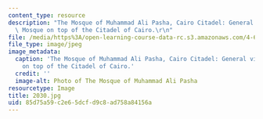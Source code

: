 ```yaml
---
content_type: resource
description: "The Mosque of Muhammad Ali Pasha, Cairo Citadel: General view of the\
  \ Mosque on top of the Citadel of Cairo.\r\n"
file: /media/https%3A/open-learning-course-data-rc.s3.amazonaws.com/4-614-religious-architecture-and-islamic-cultures-fall-2002/85d75a59c2e65dcfd9c8ad758a84156a_2030.jpg
file_type: image/jpeg
image_metadata:
  caption: 'The Mosque of Muhammad Ali Pasha, Cairo Citadel: General view of the Mosque
    on top of the Citadel of Cairo.'
  credit: ''
  image-alt: Photo of The Mosque of Muhammad Ali Pasha
resourcetype: Image
title: 2030.jpg
uid: 85d75a59-c2e6-5dcf-d9c8-ad758a84156a
---
```

